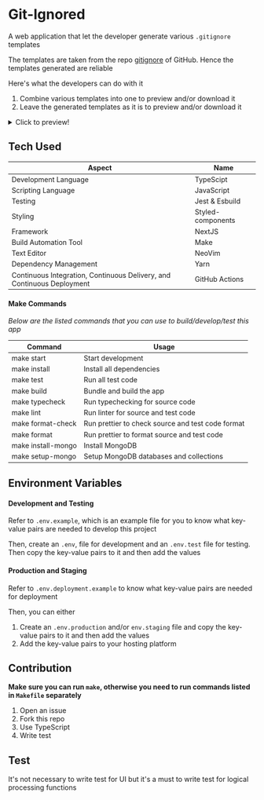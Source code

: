 # **Git-Ignored**

A web application that let the developer generate various `.gitignore` templates

The templates are taken from the repo [gitignore](https://github.com/github/gitignore) of GitHub. Hence the templates generated are reliable

Here's what the developers can do with it

1. Combine various templates into one to preview and/or download it
2. Leave the generated templates as it is to preview and/or download it

<details>
<summary>Click to preview!</summary>

#### Main Page

![Home](./docs/main.png 'Home')

#### Templates

![Templates](./docs/templates.png 'Templates')

#### More Templates

![More Templates](./docs/more-templates.png 'More Templates')

#### Of course, footer

![Footer](./docs/footer.png 'Footer')

#### 404 Page

![404](./docs/404.png '404')

</details>

## Tech Used

| Aspect                                                                 | Name              |
| ---------------------------------------------------------------------- | ----------------- |
| Development Language                                                   | TypeScipt         |
| Scripting Language                                                     | JavaScript        |
| Testing                                                                | Jest & Esbuild    |
| Styling                                                                | Styled-components |
| Framework                                                              | NextJS            |
| Build Automation Tool                                                  | Make              |
| Text Editor                                                            | NeoVim            |
| Dependency Management                                                  | Yarn              |
| Continuous Integration, Continuous Delivery, and Continuous Deployment | GitHub Actions    |

#### Make Commands

_*Below are the listed commands that you can use to build/develop/test this app*_

| Command            | Usage                                             |
| ------------------ | ------------------------------------------------- |
| make start         | Start development                                 |
| make install       | Install all dependencies                          |
| make test          | Run all test code                                 |
| make build         | Bundle and build the app                          |
| make typecheck     | Run typechecking for source code                  |
| make lint          | Run linter for source and test code               |
| make format-check  | Run prettier to check source and test code format |
| make format        | Run prettier to format source and test code       |
| make install-mongo | Install MongoDB                                   |
| make setup-mongo   | Setup MongoDB databases and collections           |

## Environment Variables

#### Development and Testing

Refer to `.env.example`, which is an example file for you to know what key-value pairs are needed to develop this project

Then, create an `.env`, file for development and an `.env.test` file for testing. Then copy the key-value pairs to it and then add the values

#### Production and Staging

Refer to `.env.deployment.example` to know what key-value pairs are needed for deployment

Then, you can either

1. Create an `.env.production` and/or `env.staging` file and copy the key-value pairs to it and then add the values
2. Add the key-value pairs to your hosting platform

## Contribution

**Make sure you can run `make`, otherwise you need to run commands listed in `Makefile` separately**

1. Open an issue
1. Fork this repo
1. Use TypeScript
1. Write test

## Test

It's not necessary to write test for UI but it's a must to write test for logical processing functions
